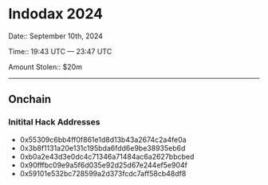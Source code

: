 # Indodax 2024

Date:: September 10th, 2024

Time:: 19:43 UTC — 23:47 UTC

Amount Stolen:: $20m


----


## Onchain


### Initital Hack Addresses

- 0x55309c6bb4ff0f861e1d8d13b43a2674c2a4fe0a
- 0x3b8f1131a20e131c195bda6fdd6e9be38935eb6d
- 0xb0a2e43d3e0dc4c71346a71484ac6a2627bbcbed
- 0x90fffbc09e9a5f6d035e92d25d67e244ef5e904f
- 0x59101e532bc728599a2d373fcdc7aff58cb48df8